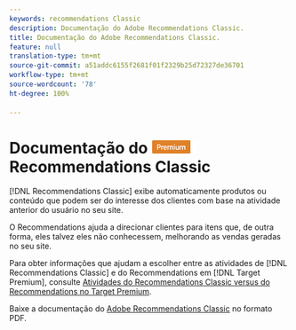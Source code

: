 ```yaml
---
keywords: recommendations Classic
description: Documentação do Adobe Recommendations Classic.
title: Documentação do Adobe Recommendations Classic.
feature: null
translation-type: tm+mt
source-git-commit: a51addc6155f2681f01f2329b25d72327de36701
workflow-type: tm+mt
source-wordcount: '78'
ht-degree: 100%

---
```



# Documentação do ![PREMIUM](/help/assets/premium.png) Recommendations Classic

[!DNL Recommendations Classic] exibe automaticamente produtos ou conteúdo que podem ser do interesse dos clientes com base na atividade anterior do usuário no seu site.

O Recommendations ajuda a direcionar clientes para itens que, de outra forma, eles talvez eles não conhecessem, melhorando as vendas geradas no seu site.

Para obter informações que ajudam a escolher entre as atividades de [!DNL Recommendations Classic] e do Recommendations em [!DNL Target Premium], consulte [Atividades do Recommendations Classic versus do Recommendations no Target Premium](/help/c-recommendations/c-recommendations-faq/recommendations-classic-versus-recommendations-activities-target-premium.md).

Baixe a documentação do [Adobe Recommendations Classic](/help/assets/adobe-recommendations-classic.pdf) no formato PDF.
